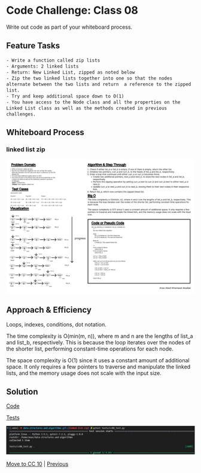 # Code Challenge: Class 08

Write out code as part of your whiteboard process.

## Feature Tasks

    - Write a function called zip lists
    - Arguments: 2 linked lists
    - Return: New Linked List, zipped as noted below
    - Zip the two linked lists together into one so that the nodes alternate between the two lists and return  a reference to the zipped list.
    - Try and keep additional space down to O(1)
    - You have access to the Node class and all the properties on the Linked List class as well as the methods created in previous challenges.

## Whiteboard Process

### linked list zip

![Whiteboard 11](../assets/Wireframe-11.jpg "whiteboard")

## Approach & Efficiency

Loops, indexes, conditions, dot notation.

The time complexity is O(min(m, n)), where m and n are the lengths of list_a and list_b, respectively. This is because the loop iterates over the nodes of the shorter list, performing constant-time operations for each node.

The space complexity is O(1) since it uses a constant amount of additional space. It only requires a few pointers to traverse and manipulate the linked lists, and the memory usage does not scale with the input size.

## Solution

[Code](../linkedListZip.py)

[Tests](../tests/cc08_test.py)

![Run](../assets/run8.JPG "run")

[Move to CC 10](../stack_and_queue/README.md) | [Previous](../linked_list_kth/README.md)
